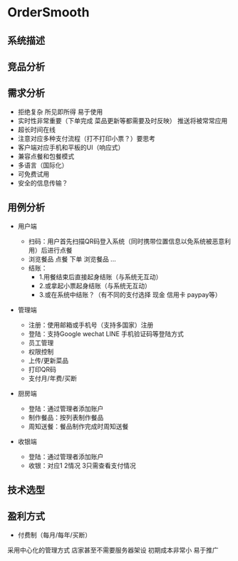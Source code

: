 # OrderSmooth

## 系统描述

## 竞品分析

## 需求分析
- 拒绝复杂 所见即所得 易于使用
- 实时性非常重要（下单完成 菜品更新等都需要及时反映） 推送将被常常应用
- 超长时间在线
- 注意对应多种支付流程（打不打印小票？）要思考
- 客户端对应手机和平板的UI（响应式）
- 兼容点餐和包餐模式
- 多语言（国际化）
- 可免费试用
- 安全的信息传输？

## 用例分析
- 用户端
    - 扫码：用户首先扫描QR码登入系统（同时携带位置信息以免系统被恶意利用）后进行点餐
    - 浏览餐品 点餐 下单 浏览餐品 ...
    - 结账：
        - 1.用餐结束后直接起身结账（与系统无互动） 
        - 2.或拿起小票起身结账（与系统无互动）
        - 3.或在系统中结账？（有不同的支付选择 现金 信用卡 paypay等）

- 管理端
    - 注册：使用邮箱或手机号（支持多国家）注册
    - 登陆：支持Google wechat LINE 手机验证码等登陆方式
    - 员工管理
    - 权限控制
    - 上传/更新菜品
    - 打印QR码
    - 支付月/年费/买断

- 厨房端
    - 登陆：通过管理者添加账户
    - 制作餐品：按列表制作餐品
    - 周知送餐：餐品制作完成时周知送餐

- 收银端
    - 登陆：通过管理者添加账户
    - 收银：对应1 2情况 3只需查看支付情况

## 技术选型

## 盈利方式
- 付费制（每月/每年/买断）

采用中心化的管理方式 店家甚至不需要服务器架设 初期成本非常小 易于推广